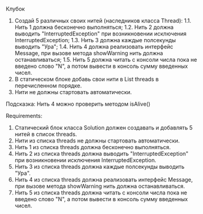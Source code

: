 Клубок
1. Создай 5 различных своих нитей (наследников класса Thread):
   1.1. Нить 1 должна бесконечно выполняться;
   1.2. Нить 2 должна выводить "InterruptedException" при возникновении исключения InterruptedException;
   1.3. Нить 3 должна каждые полсекунды выводить "Ура";
   1.4. Нить 4 должна реализовать интерфейс Message, при вызове метода showWarning нить должна останавливаться;
   1.5. Нить 5 должна читать с консоли числа пока не введено слово "N", а потом вывести в консоль сумму введенных чисел.
2. В статическом блоке добавь свои нити в List<Thread> threads в перечисленном порядке.
3. Нити не должны стартовать автоматически.

Подсказка:
Нить 4 можно проверить методом isAlive()


Requirements:
1. Статический блок класса Solution должен создавать и добавлять 5 нитей в список threads.
2. Нити из списка threads не должны стартовать автоматически.
3. Нить 1 из списка threads должна бесконечно выполняться.
4. Нить 2 из списка threads должна выводить "InterruptedException" при возникновении исключения InterruptedException.
5. Нить 3 из списка threads должна каждые полсекунды выводить "Ура".
6. Нить 4 из списка threads должна реализовать интерфейс Message, при вызове метода showWarning нить должна останавливаться.
7. Нить 5 из списка threads должна читать с консоли числа пока не введено слово "N", а потом вывести в консоль сумму введенных чисел.
   